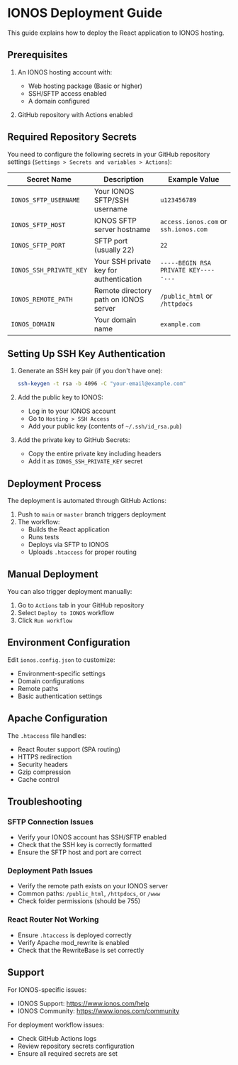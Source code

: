 # IONOS Deployment Guide

This guide explains how to deploy the React application to IONOS hosting.

## Prerequisites

1. An IONOS hosting account with:
   - Web hosting package (Basic or higher)
   - SSH/SFTP access enabled
   - A domain configured

2. GitHub repository with Actions enabled

## Required Repository Secrets

You need to configure the following secrets in your GitHub repository settings (`Settings > Secrets and variables > Actions`):

| Secret Name | Description | Example Value |
|------------|-------------|---------------|
| `IONOS_SFTP_USERNAME` | Your IONOS SFTP/SSH username | `u123456789` |
| `IONOS_SFTP_HOST` | IONOS SFTP server hostname | `access.ionos.com` or `ssh.ionos.com` |
| `IONOS_SFTP_PORT` | SFTP port (usually 22) | `22` |
| `IONOS_SSH_PRIVATE_KEY` | Your SSH private key for authentication | `-----BEGIN RSA PRIVATE KEY-----...` |
| `IONOS_REMOTE_PATH` | Remote directory path on IONOS server | `/public_html` or `/httpdocs` |
| `IONOS_DOMAIN` | Your domain name | `example.com` |

## Setting Up SSH Key Authentication

1. Generate an SSH key pair (if you don't have one):
   ```bash
   ssh-keygen -t rsa -b 4096 -C "your-email@example.com"
   ```

2. Add the public key to IONOS:
   - Log in to your IONOS account
   - Go to `Hosting > SSH Access`
   - Add your public key (contents of `~/.ssh/id_rsa.pub`)

3. Add the private key to GitHub Secrets:
   - Copy the entire private key including headers
   - Add it as `IONOS_SSH_PRIVATE_KEY` secret

## Deployment Process

The deployment is automated through GitHub Actions:

1. Push to `main` or `master` branch triggers deployment
2. The workflow:
   - Builds the React application
   - Runs tests
   - Deploys via SFTP to IONOS
   - Uploads `.htaccess` for proper routing

## Manual Deployment

You can also trigger deployment manually:

1. Go to `Actions` tab in your GitHub repository
2. Select `Deploy to IONOS` workflow
3. Click `Run workflow`

## Environment Configuration

Edit `ionos.config.json` to customize:
- Environment-specific settings
- Domain configurations
- Remote paths
- Basic authentication settings

## Apache Configuration

The `.htaccess` file handles:
- React Router support (SPA routing)
- HTTPS redirection
- Security headers
- Gzip compression
- Cache control

## Troubleshooting

### SFTP Connection Issues
- Verify your IONOS account has SSH/SFTP enabled
- Check that the SSH key is correctly formatted
- Ensure the SFTP host and port are correct

### Deployment Path Issues
- Verify the remote path exists on your IONOS server
- Common paths: `/public_html`, `/httpdocs`, or `/www`
- Check folder permissions (should be 755)

### React Router Not Working
- Ensure `.htaccess` is deployed correctly
- Verify Apache mod_rewrite is enabled
- Check that the RewriteBase is set correctly

## Support

For IONOS-specific issues:
- IONOS Support: https://www.ionos.com/help
- IONOS Community: https://www.ionos.com/community

For deployment workflow issues:
- Check GitHub Actions logs
- Review repository secrets configuration
- Ensure all required secrets are set